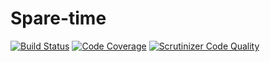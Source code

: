 # Spare-time
[![Build Status](https://travis-ci.org/Ajirass/Spare-time.svg?branch=master)](https://travis-ci.org/Ajirass/Spare-time)
[![Code Coverage](https://scrutinizer-ci.com/g/Ajirass/Spare-time/badges/coverage.png?b=master)](https://scrutinizer-ci.com/g/Ajirass/Spare-time/?branch=master)
[![Scrutinizer Code Quality](https://scrutinizer-ci.com/g/Ajirass/Spare-time/badges/quality-score.png?b=master)](https://scrutinizer-ci.com/g/Ajirass/Spare-time/?branch=master)
